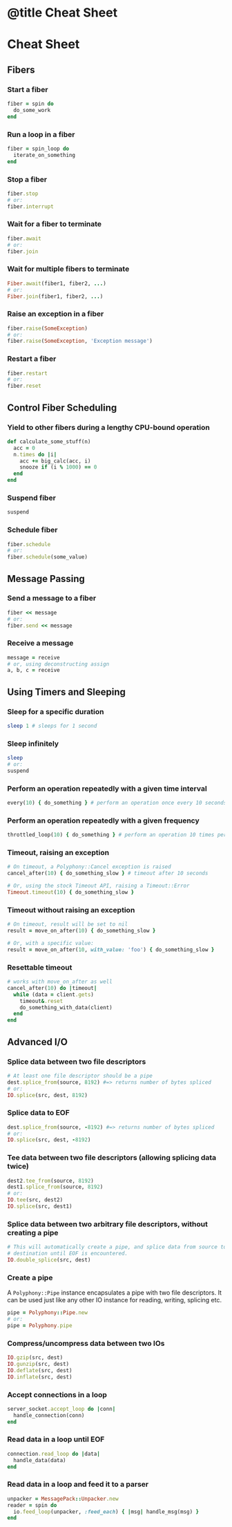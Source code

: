 # @title Cheat Sheet

# Cheat Sheet

## Fibers

### Start a fiber

```ruby
fiber = spin do
  do_some_work
end
```

### Run a loop in a fiber

```ruby
fiber = spin_loop do
  iterate_on_something
end
```

### Stop a fiber

```ruby
fiber.stop
# or:
fiber.interrupt
```

### Wait for a fiber to terminate

```ruby
fiber.await
# or:
fiber.join
```

### Wait for multiple fibers to terminate

```ruby
Fiber.await(fiber1, fiber2, ...)
# or:
Fiber.join(fiber1, fiber2, ...)
```

### Raise an exception in a fiber

```ruby
fiber.raise(SomeException)
# or:
fiber.raise(SomeException, 'Exception message')
```

### Restart a fiber

```ruby
fiber.restart
# or:
fiber.reset
```

## Control Fiber Scheduling

### Yield to other fibers during a lengthy CPU-bound operation

```ruby
def calculate_some_stuff(n)
  acc = 0
  n.times do |i|
    acc += big_calc(acc, i)
    snooze if (i % 1000) == 0
  end
end
```

### Suspend fiber

```ruby
suspend
```

### Schedule fiber

```ruby
fiber.schedule
# or:
fiber.schedule(some_value)
```

## Message Passing

### Send a message to a fiber

```ruby
fiber << message
# or:
fiber.send << message
```
### Receive a message

```ruby
message = receive
# or, using deconstructing assign
a, b, c = receive
```

## Using Timers and Sleeping

### Sleep for a specific duration

```ruby
sleep 1 # sleeps for 1 second
```

### Sleep infinitely

```ruby
sleep
# or:
suspend
```

### Perform an operation repeatedly with a given time interval

```ruby
every(10) { do_something } # perform an operation once every 10 seconds
```

### Perform an operation repeatedly with a given frequency

```ruby
throttled_loop(10) { do_something } # perform an operation 10 times per second
```

### Timeout, raising an exception

```ruby
# On timeout, a Polyphony::Cancel exception is raised
cancel_after(10) { do_something_slow } # timeout after 10 seconds

# Or, using the stock Timeout API, raising a Timeout::Error
Timeout.timeout(10) { do_something_slow }
```

### Timeout without raising an exception

```ruby
# On timeout, result will be set to nil
result = move_on_after(10) { do_something_slow }

# Or, with a specific value:
result = move_on_after(10, with_value: 'foo') { do_something_slow }
```

### Resettable timeout

```ruby
# works with move_on_after as well
cancel_after(10) do |timeout|
  while (data = client.gets)
    timeout&.reset
    do_something_with_data(client)
  end
end
```

## Advanced I/O

### Splice data between two file descriptors

```ruby
# At least one file descriptor should be a pipe
dest.splice_from(source, 8192) #=> returns number of bytes spliced
# or:
IO.splice(src, dest, 8192)
```

### Splice data to EOF

```ruby
dest.splice_from(source, -8192) #=> returns number of bytes spliced
# or:
IO.splice(src, dest, -8192)
```

### Tee data between two file descriptors (allowing splicing data twice)

```ruby
dest2.tee_from(source, 8192)
dest1.splice_from(source, 8192)
# or:
IO.tee(src, dest2)
IO.splice(src, dest1)
```

### Splice data between two arbitrary file descriptors, without creating a pipe

```ruby
# This will automatically create a pipe, and splice data from source to
# destination until EOF is encountered.
IO.double_splice(src, dest)
```

### Create a pipe

A `Polyphony::Pipe` instance encapsulates a pipe with two file descriptors. It
can be used just like any other IO instance for reading, writing, splicing etc.

```ruby
pipe = Polyphony::Pipe.new
# or:
pipe = Polyphony.pipe
```

### Compress/uncompress data between two IOs

```ruby
IO.gzip(src, dest)
IO.gunzip(src, dest)
IO.deflate(src, dest)
IO.inflate(src, dest)
```

### Accept connections in a loop

```ruby
server_socket.accept_loop do |conn|
  handle_connection(conn)
end
```

### Read data in a loop until EOF

```ruby
connection.read_loop do |data|
  handle_data(data)
end
```

### Read data in a loop and feed it to a parser

```ruby
unpacker = MessagePack::Unpacker.new
reader = spin do
  io.feed_loop(unpacker, :feed_each) { |msg| handle_msg(msg) }
end
```
